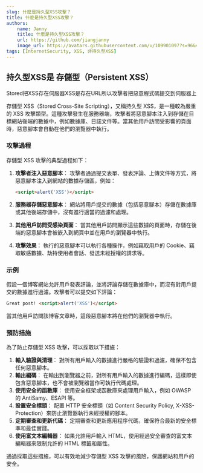 ```yaml
---
slug: 什麼是持久型XSS攻擊？
title: 什麼是持久型XSS攻擊？
authors:
    name: Janny
    title: 什麼是持久型XSS攻擊？
    url: https://github.com/jiangjanny
    image_url: https://avatars.githubusercontent.com/u/109901097?s=96&v=4
tags: [InternetSecurity, XSS, 非持久型XSS]
---
```



## 持久型XSS是 存儲型（Persistent XSS）

Stored把XSS存在伺服器XSS是存在URL所以攻擊者把惡意程式碼提交到伺服器上

存儲型 XSS（Stored Cross-Site Scripting），又稱持久型 XSS，是一種較為嚴重的 XSS 攻擊類型。這種攻擊發生在服務器端，攻擊者將惡意腳本注入到存儲在目標網站後端的數據中，例如數據庫、日誌文件等。當其他用戶訪問受影響的頁面時，惡意腳本會自動在他們的瀏覽器中執行。

### 攻擊過程

存儲型 XSS 攻擊的典型過程如下：

1. **攻擊者注入惡意腳本**：
攻擊者通過提交表單、發表評論、上傳文件等方式，將惡意腳本注入到網站的數據存儲區，例如：
    
    ```html
    <script>alert('XSS')</script>
    ```
    
2. **服務器存儲惡意腳本**：
網站將用戶提交的數據（包括惡意腳本）存儲在數據庫或其他後端存儲中，沒有進行適當的過濾和處理。
3. **其他用戶訪問受感染頁面**：
當其他用戶訪問顯示這些數據的頁面時，存儲在後端的惡意腳本會被嵌入到網頁中並在用戶的瀏覽器中執行。
4. **攻擊效果**：
執行的惡意腳本可以執行各種操作，例如竊取用戶的 Cookie、竊取敏感數據、劫持使用者會話、發送未經授權的請求等。

### 示例

假設一個博客網站允許用戶發表評論，並將評論存儲在數據庫中，而沒有對用戶提交的數據進行過濾。攻擊者可以提交如下評論：

```html
Great post! <script>alert('XSS')</script>

```

當其他用戶訪問該博客文章時，這段惡意腳本將在他們的瀏覽器中執行。

### 預防措施

為了防止存儲型 XSS 攻擊，可以採取以下措施：

1. **輸入驗證與清理**：
對所有用戶輸入的數據進行嚴格的驗證和過濾，確保不包含任何惡意腳本。
2. **輸出編碼**：
在輸出到瀏覽器之前，對所有用戶輸入的數據進行編碼，這樣即使包含惡意腳本，也不會被瀏覽器當作可執行代碼處理。
3. **使用安全的函數庫**：
使用安全框架或函數庫來處理用戶輸入，例如 OWASP 的 AntiSamy、ESAPI 等。
4. **設置安全標頭**：
配置 HTTP 安全標頭（如 Content Security Policy, X-XSS-Protection）來防止瀏覽器執行未經授權的腳本。
5. **定期審查和更新代碼**：
定期審查和更新應用程序代碼，確保符合最新的安全標準和最佳實踐。
6. **使用富文本編輯器**：
如果允許用戶輸入 HTML，使用經過安全審查的富文本編輯器來限制允許的 HTML 標籤和屬性。

通過採取這些措施，可以有效地減少存儲型 XSS 攻擊的風險，保護網站和用戶的安全。